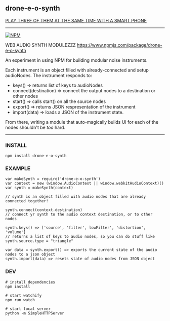 drone-e-o-synth
----------------

[PLAY THREE OF THEM AT THE SAME TIME WITH A SMART PHONE](http://coleww.github.io/shake-it-off)

----------------------------

[![NPM](https://nodei.co/npm/drone-e-o-synth.png)](https://nodei.co/npm/drone-e-o-synth/)

WEB AUDIO SYNTH MODULEZZZ https://www.npmjs.com/package/drone-e-o-synth

An experiment in using NPM for building modular noise instruments.

Each instrument is an object filled with already-connected and setup audioNodes. The instrument responds to:

- keys() => returns list of keys to audioNodes
- connect(destination) => connect the output nodes to a destination or other nodes
- start() => calls start() on all the source nodes
- export() => returns JSON respresentation of the instrument
- import(data) => loads a JSON of the instrument state.

From there, writing a module that auto-magically builds UI for each of the nodes shouldn't be _too_ hard.

-----------------

### INSTALL 

`npm install drone-e-o-synth`

### EXAMPLE 

```
var makeSynth = require('drone-e-o-synth')
var context = new (window.AudioContext || window.webkitAudioContext)()
var synth = makeSynth(context)

// synth is an object filled with audio nodes that are already connected together!

synth.connect(context.destination)
// connect yr synth to the audio context destination, or to other nodes

synth.keys() => ['source', 'filter', lowFilter', 'distortion', 'volume']
// returns a list of keys to audio nodes, so you can do stuff like synth.source.type = "triangle"

var data = synth.export() => exports the current state of the audio nodes to a json object
synth.import(data) => resets state of audio nodes from JSON object
```

### DEV

```
# install dependencies
npm install

# start watchify
npm run watch

# start local server
python -m SimpleHTTPServer
```